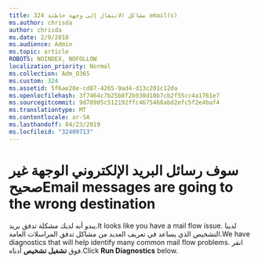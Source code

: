```yaml
---
title: 324 مشاكل الانتقال إلى وجهة خاطئة email(s)
ms.author: chrisda
author: chrisda
ms.date: 2/9/2018
ms.audience: Admin
ms.topic: article
ROBOTS: NOINDEX, NOFOLLOW
localization_priority: Normal
ms.collection: Adm_O365
ms.custom: 324
ms.assetid: 5f6ae28e-cd87-4265-9ad4-d13c201c12da
ms.openlocfilehash: 3f7464c7b25b8f2b930d10b7cb2f55cc4a1761e7
ms.sourcegitcommit: 9d78905c512192ffc4675468abd2efc5f2e4baf4
ms.translationtype: MT
ms.contentlocale: ar-SA
ms.lasthandoff: 04/23/2019
ms.locfileid: "32409713"
---
```

# <a name="email-messages-are-going-to-the-wrong-destination"></a><span data-ttu-id="8629d-102">سوف رسائل البريد الإلكتروني الوجهة غير صحيح</span><span class="sxs-lookup"><span data-stu-id="8629d-102">Email messages are going to the wrong destination</span></span>

<span data-ttu-id="8629d-103">يبدو أنه لديك مشكلة تدفق بريد.</span><span class="sxs-lookup"><span data-stu-id="8629d-103">It looks like you have a mail flow issue.</span></span> <span data-ttu-id="8629d-104">لدينا التشخيص الذي يساعد في تعريف العديد من مشاكل تدفق المراسلات العامة.</span><span class="sxs-lookup"><span data-stu-id="8629d-104">We have diagnostics that will help identify many common mail flow problems.</span></span> <span data-ttu-id="8629d-105">انقر فوق **تشغيل تشخيص** أدناه.</span><span class="sxs-lookup"><span data-stu-id="8629d-105">Click **Run Diagnostics** below.</span></span>
